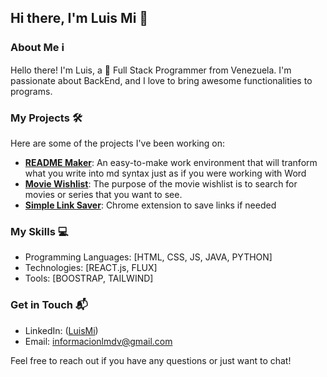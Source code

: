 ## Hi there, I'm Luis Mi 👋

### About Me ℹ️

Hello there! I'm Luis, a 🚀 Full Stack Programmer from Venezuela. I'm passionate about BackEnd, and I love to bring awesome functionalities to programs. 

### My Projects 🛠️

Here are some of the projects I've been working on:

- **[README Maker]([link-to-project](https://github.com/lumi-tip/README-Maker-react))**: An easy-to-make work environment that will tranform what you write into md syntax just as if you were working with Word
- **[Movie Wishlist]([link-to-project](https://github.com/lumi-tip/Movie-wishlist-JS))**: The purpose of the movie wishlist is to search for movies or series that you want to see.
- **[Simple Link Saver]([link-to-project](https://github.com/lumi-tip/LinkSaver_Extension))**: Chrome extension to save links if needed

### My Skills 💻

- Programming Languages: [HTML, CSS, JS, JAVA, PYTHON]
- Technologies: [REACT.js, FLUX]
- Tools: [BOOSTRAP, TAILWIND]

### Get in Touch 📬

- LinkedIn: ([LuisMi](https://www.linkedin.com/in/luis-miguel-del-valle-149a1a224/))
- Email: [informacionlmdv@gmail.com](mailto:informacionlmdv@gmail.com)

Feel free to reach out if you have any questions or just want to chat!
